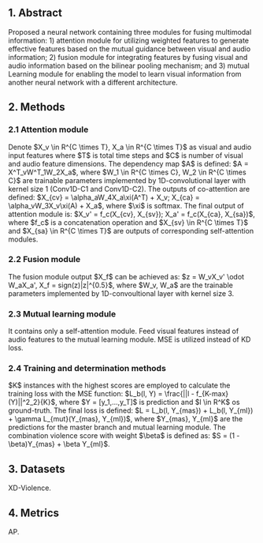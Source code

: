 <h2>1. Abstract</h2>
Proposed a neural network containing three modules for fusing multimodal information: 1) attention module for utilizing weighted features to generate effective features based on the mutual guidance between visual and audio information; 2) fusion module for integrating features by fusing visual and audio information based on the bilinear pooling mechanism; and 3) mutual Learning module for enabling the model to learn visual information from another neural network with a different architecture.
<h2>2. Methods</h2>
<h3>2.1 Attention module</h3>
Denote $X_v \in R^{C \times T}, X_a \in R^{C \times T}$ as visual and audio input features where $T$ is total time steps and $C$ is number of visual and audio feature dimensions. The dependency map $A$ is defined: $A = X^T_vW^T_1W_2X_a$, where $W_1 \in R^{C \times C}, W_2 \in R^{C \times C}$ are trainable parameters implemented by 1D-convolutional layer with kernel size 1 (Conv1D-C1 and Conv1D-C2). The outputs of co-attention are defined: $X_{cv} = \alpha_aW_4X_a\xi(A^T) + X_v; X_{ca} = \alpha_vW_3X_v\xi(A) + X_a$, where $\xi$ is softmax. The final output of attention module is: $X_v' = f_c(X_{cv}, X_{sv}); X_a' = f_c(X_{ca}, X_{sa})$, where $f_c$ is a concatenation operation and $X_{sv} \in R^{C \times T}$ and $X_{sa} \in R^{C \times T}$ are outputs of corresponding self-attention modules.
<h3>2.2 Fusion module</h3>
The fusion module output $X_f$ can be achieved as: $z = W_vX_v' \odot W_aX_a', X_f = sign(z)|z|^{0.5}$, where $W_v, W_a$ are the trainable parameters implemented by 1D-convoultional layer with kernel size 3.
<h3>2.3 Mutual learning module</h3>
It contains only a self-attention module. Feed visual features instead of audio features to the mutual learning module. MSE is utilized instead of KD loss.
<h3>2.4 Training and determination methods</h3>
$K$ instances with the highest scores are employed to calculate the training loss with the MSE function: $L_b(l, Y) = \frac{||l - f_{K-max}(Y)||^2_2}{K}$, where $Y = [y_1,...,y_T]$ is prediction and $l \in R^K$ os ground-truth. The final loss is defined: $L = L_b(l, Y_{mas}) + L_b(l, Y_{ml}) + \gamma L_{mut}(Y_{mas}, Y_{ml})$, where $Y_{mas}, Y_{ml}$ are the predictions for the master branch and mutual learning module. The combination violence score with weight $\beta$ is defined as: $S = (1 - \beta)Y_{mas} + \beta Y_{ml}$.
<h2>3. Datasets</h2>
XD-Violence.
<h2>4. Metrics</h2>
AP.